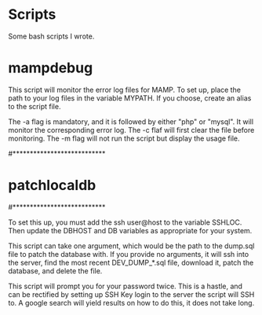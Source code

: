 
# Scripts


Some bash scripts I wrote.


# mampdebug


This script will monitor the error log files for MAMP.  To set up, place the path to your log files in the variable MYPATH.
If you choose, create an alias to the script file.

The -a flag is mandatory, and it is followed by either "php" or "mysql".  It will monitor the corresponding error log.
The -c flaf will first clear the file before monitoring.  The -m flag will not run the script but display the usage file.

#***************************
# patchlocaldb
#***************************

To set this up, you must add the ssh user@host to the variable SSHLOC.  Then update the DBHOST and DB variables as
appropriate for your system.

This script can take one argument, which would be the path to the dump.sql file to patch the database with.  If you
provide no arguments, it will ssh into the server, find the most recent DEV_DUMP_*.sql file, download it,
patch the database, and delete the file.

This script will prompt you for your password twice.  This is a hastle, and can be rectified by setting up SSH Key login
to the server the script will SSH to.  A google search will yield results on how to do this, it does not take long.

